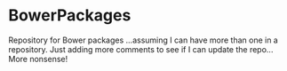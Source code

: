 # BowerPackages
Repository for Bower packages ...assuming I can have more than one in a repository.
Just adding more comments to see if I can update the repo...
More nonsense!